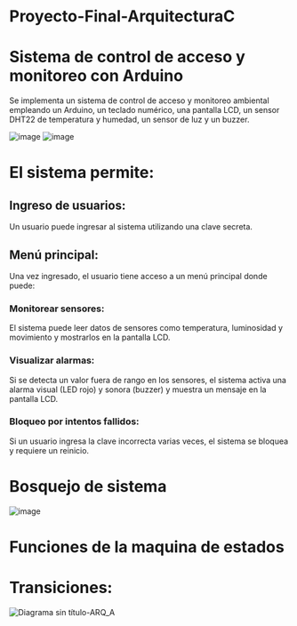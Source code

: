# Proyecto-Final-ArquitecturaC
# Sistema de control de acceso y monitoreo con Arduino

Se implementa un sistema de control de acceso y monitoreo ambiental empleando un Arduino, un teclado numérico, una pantalla LCD, un sensor DHT22 de temperatura y humedad, un sensor de luz y un buzzer. 

![image](https://github.com/karensandovals/Proyecto-Final-ArquitecturaC/assets/136817019/d86befa4-1c00-49f2-88e5-9ec2e2c40b3a)  ![image](https://github.com/karensandovals/Proyecto-Final-ArquitecturaC/assets/136817019/0278b71a-a7be-47c5-aa2b-e6fe1549ed3b)

# El sistema permite: 
## Ingreso de usuarios:
Un usuario puede ingresar al sistema utilizando una clave secreta.

## Menú principal:
Una vez ingresado, el usuario tiene acceso a un menú principal donde puede:

### Monitorear sensores: 
El sistema puede leer datos de sensores como temperatura, luminosidad y movimiento y mostrarlos en la pantalla LCD.

### Visualizar alarmas:
Si se detecta un valor fuera de rango en los sensores, el sistema activa una alarma visual (LED rojo) y sonora (buzzer) y muestra un mensaje en la pantalla LCD.

### Bloqueo por intentos fallidos:
Si un usuario ingresa la clave incorrecta varias veces, el sistema se bloquea y requiere un reinicio.

# Bosquejo de sistema
![image](https://github.com/karensandovals/Proyecto-Final-ArquitecturaC/assets/136817019/f591abe2-ef9a-4c8d-b36c-db7b22bc3322)

# Funciones de la maquina de estados
# Transiciones:

![Diagrama sin título-ARQ_A](https://github.com/karensandovals/Proyecto-Final-ArquitecturaC/assets/136817019/3a9cff5c-9c85-4a13-924b-69a05705dcfc)


